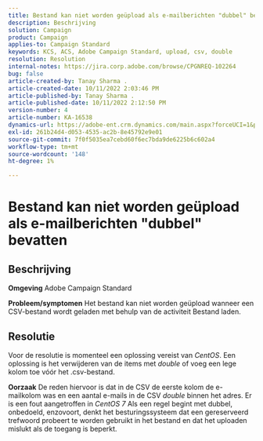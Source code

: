 ```yaml
---
title: Bestand kan niet worden geüpload als e-mailberichten "dubbel" bevatten
description: Beschrijving
solution: Campaign
product: Campaign
applies-to: Campaign Standard
keywords: KCS, ACS, Adobe Campaign Standard, upload, csv, double
resolution: Resolution
internal-notes: https://jira.corp.adobe.com/browse/CPGNREQ-102264
bug: false
article-created-by: Tanay Sharma .
article-created-date: 10/11/2022 2:03:46 PM
article-published-by: Tanay Sharma .
article-published-date: 10/11/2022 2:12:50 PM
version-number: 4
article-number: KA-16538
dynamics-url: https://adobe-ent.crm.dynamics.com/main.aspx?forceUCI=1&pagetype=entityrecord&etn=knowledgearticle&id=323d0582-6d49-ed11-bba2-0022480868ff
exl-id: 261b24d4-d053-4535-ac2b-8e45792e9e01
source-git-commit: 7f0f5035ea7cebd60f6ec7bda9de6225b6c602a4
workflow-type: tm+mt
source-wordcount: '148'
ht-degree: 1%

---
```


# Bestand kan niet worden geüpload als e-mailberichten &quot;dubbel&quot; bevatten

## Beschrijving

<b>Omgeving</b>
Adobe Campaign Standard


<b>Probleem/symptomen</b>
Het bestand kan niet worden geüpload wanneer een CSV-bestand wordt geladen met behulp van de activiteit Bestand laden.


## Resolutie


Voor de resolutie is momenteel een oplossing vereist van *CentOS*. Een oplossing is het verwijderen van de items met *double* of voeg een lege kolom toe vóór het .csv-bestand.


<b>Oorzaak</b>
De reden hiervoor is dat in de CSV de eerste kolom de e-mailkolom was en een aantal e-mails in de CSV *double* binnen het adres. Er is een fout aangetroffen in *CentOS 7* Als een regel begint met dubbel, onbedoeld, enzovoort, denkt het besturingssysteem dat een gereserveerd trefwoord probeert te worden gebruikt in het bestand en dat het uploaden mislukt als de toegang is beperkt.
